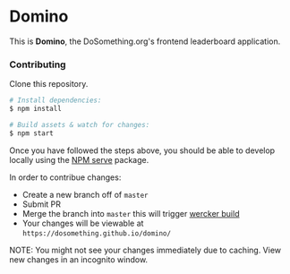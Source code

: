 # Domino

This is **Domino**, the DoSomething.org's frontend leaderboard application.

### Contributing

Clone this repository.

```sh
# Install dependencies:
$ npm install

# Build assets & watch for changes:
$ npm start
```

Once you have followed the steps above, you should be able to develop locally using the [NPM serve](https://www.npmjs.com/package/serve) package.

In order to contribue changes:
* Create a new branch off of `master`
* Submit PR
* Merge the branch into `master` this will trigger [wercker build](https://app.wercker.com/dosomething/domino/runs)
* Your changes will be viewable at `https://dosomething.github.io/domino/`

NOTE: You might not see your changes immediately due to caching. View new changes in an incognito window.

